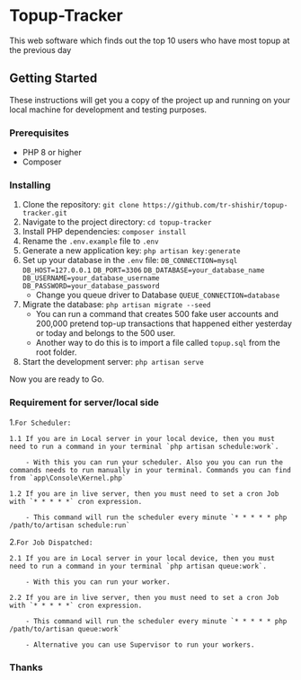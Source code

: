# Topup-Tracker

This web software which finds out the top 10 users who have most topup at the previous day

## Getting Started

These instructions will get you a copy of the project up and running on your local machine for development and testing purposes.

### Prerequisites

- PHP 8 or higher
- Composer

### Installing

1. Clone the repository: `git clone https://github.com/tr-shishir/topup-tracker.git`
2. Navigate to the project directory: ```cd topup-tracker```
3. Install PHP dependencies: ```composer install```
4. Rename the `.env.example` file to `.env`
5. Generate a new application key: `php artisan key:generate`
6. Set up your database in the `.env` file: `DB_CONNECTION=mysql` `DB_HOST=127.0.0.1` `DB_PORT=3306` `DB_DATABASE=your_database_name` `DB_USERNAME=your_database_username` `DB_PASSWORD=your_database_password` 
    - Change you queue driver to Database 
    `QUEUE_CONNECTION=database`
7. Migrate the database: `php artisan migrate --seed`
    - You can run a command that creates 500 fake user accounts and 200,000 pretend top-up transactions that happened either yesterday or today and belongs to the 500 user. 
    - Another way to do this is to import a file called `topup.sql` from the root folder.
9. Start the development server: `php artisan serve`

Now you are ready to Go.

### Requirement for server/local side

1.`For Scheduler:` 

    1.1 If you are in Local server in your local device, then you must need to run a command in your terminal `php artisan schedule:work`.
    
        - With this you can run your scheduler. Also you you can run the commands needs to run manually in your terminal. Commands you can find from `app\Console\Kernel.php`
        
    1.2 If you are in live server, then you must need to set a cron Job with `* * * * *` cron expression. 
    
        - This command will run the scheduler every minute `* * * * * php /path/to/artisan schedule:run`
        
2.`For Job Dispatched:` 

    2.1 If you are in Local server in your local device, then you must need to run a command in your terminal `php artisan queue:work`.
    
        - With this you can run your worker.
        
    2.2 If you are in live server, then you must need to set a cron Job with `* * * * *` cron expression. 
    
        - This command will run the scheduler every minute `* * * * * php /path/to/artisan queue:work`
        
        - Alternative you can use Supervisor to run your workers.

### Thanks

